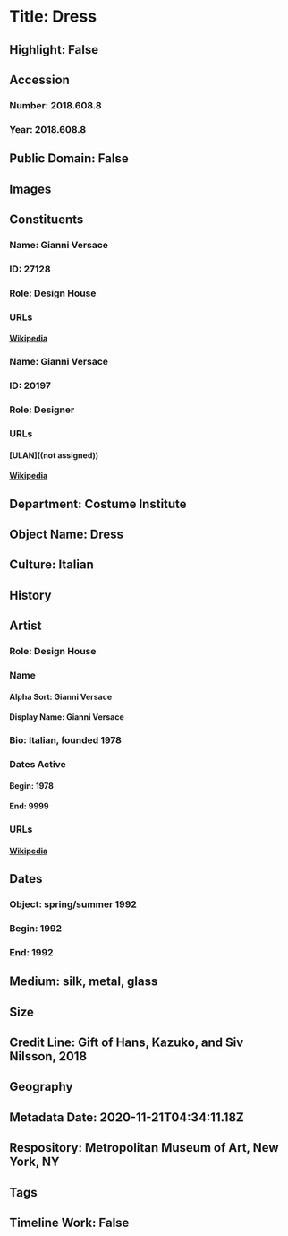 # Title: Dress
## Highlight: False
## Accession
### Number: 2018.608.8
### Year: 2018.608.8
## Public Domain: False
## Images
## Constituents
### Name: Gianni Versace
### ID: 27128
### Role: Design House
### URLs
#### [Wikipedia](https://www.wikidata.org/wiki/Q696376)
### Name: Gianni Versace
### ID: 20197
### Role: Designer
### URLs
#### [ULAN]((not assigned))
#### [Wikipedia](https://www.wikidata.org/wiki/Q264490)
## Department: Costume Institute
## Object Name: Dress
## Culture: Italian
## History
## Artist
### Role: Design House
### Name
#### Alpha Sort: Gianni Versace
#### Display Name: Gianni Versace
### Bio: Italian, founded 1978
### Dates Active
#### Begin: 1978
#### End: 9999
### URLs
#### [Wikipedia](https://www.wikidata.org/wiki/Q696376)
## Dates
### Object: spring/summer 1992
### Begin: 1992
### End: 1992
## Medium: silk, metal, glass
## Size
## Credit Line: Gift of Hans, Kazuko, and Siv Nilsson, 2018
## Geography
## Metadata Date: 2020-11-21T04:34:11.18Z
## Respository: Metropolitan Museum of Art, New York, NY
## Tags
## Timeline Work: False